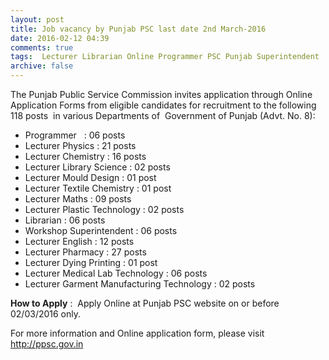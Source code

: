 ```yaml
---
layout: post
title: Job vacancy by Punjab PSC last date 2nd March-2016   
date: 2016-02-12 04:39
comments: true
tags:  Lecturer Librarian Online Programmer PSC Punjab Superintendent 
archive: false
---
```

The Punjab Public Service Commission invites application through Online  Application Forms from eligible candidates for recruitment to the following 118 posts  in various Departments of  Government of Punjab (Advt. No. 8): 

- Programmer   : 06 posts
- Lecturer Physics : 21 posts 
- Lecturer Chemistry : 16 posts
- Lecturer Library Science : 02 posts
- Lecturer Mould Design : 01 post
- Lecturer Textile Chemistry : 01 post
- Lecturer Maths : 09 posts
- Lecturer Plastic Technology : 02 posts
- Librarian : 06 posts
- Workshop Superintendent : 06 posts
- Lecturer English : 12 posts
- Lecturer Pharmacy : 27 posts
- Lecturer Dying Printing : 01 post
- Lecturer Medical Lab Technology : 06 posts
- Lecturer Garment Manufacturing Technology : 02 posts 

**How to Apply** :  Apply Online at Punjab PSC website on or before 02/03/2016 only.  

For more information and Online application form, please visit  <http://ppsc.gov.in> 





